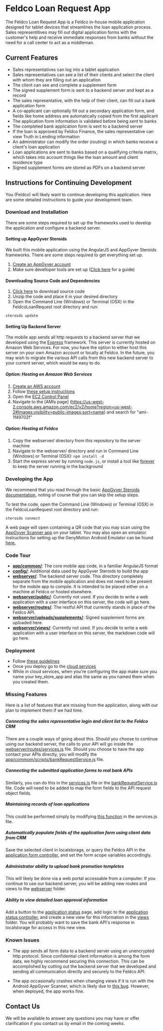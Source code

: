 # Feldco Loan Request App

The Feldco Loan Request App is a Feldco in-house mobile application designed for tablet devices that streamlines the
loan application process. Sales representitives may fill out digital application forms with the customer's help and
receive immediate responses from banks without the need for a call center to act as a middleman.

## Current Features

* Sales representatives can log into a tablet application
* Sales representatives can see a list of their clients and select the client with whom they are filling out an
 application
* The client can see and complete a supplement form
* The signed supplement form is sent to a backend server and kept as a record
* The sales representative, with the help of their client, can fill out a bank application form
* A co-applicant can optionally fill out a secondary application form, and fields like home address are automatically copied from the first applicant
* The application form information is validated before being sent to banks
* The completed bank application form is sent to a backend server
* If the loan is approved by Feldco Finance, the sales representative can view Truth in Lending information
* An administrator can modify the order (routing) in which banks receive a client's loan application
* Loan applications are sent to banks based on a qualifying criteria matrix, which takes into account things like the
loan amount and client residence type
* Signed supplement forms are stored as PDFs on a backend server

## Instructions for Continuing Development

You (Feldco) will likely want to continue developing this application. Here are some detailed instructions to guide your
 development team.

### Download and Installation

There are some steps required to set up the frameworks used to develop the application and configure a backend server.

#### Setting up AppGyver Steroids

We built this mobile application using the AngularJS and AppGyver Steroids frameworks. There are some steps required to
get everything set up.

1. [Create an AppGyver account](http://www.appgyver.com/steroids_sign_up)
2. Make sure develloper tools are set up ([Click here](https://academy.appgyver.com/installwizard/steps#/home) for a
guide)

#### Downloading Source Code and Dependencies

1. [Click here](https://github.com/eecs394-spr15/FeldcoLoanRequest/archive/master.zip) to download source code
2. Unzip the code and place it in your desired directory
3. Open the Command Line (Windows) or Terminal (OSX) in the FeldcoLoanRequest root directory and run:
```
steroids update
```

#### Setting Up Backend Server

The mobile app sends all http requests to a backend server that we developed using the [Express](http://expressjs.com/)
framework. This server is currently hosted on Amazon Web Services. For now, you have the option to either host this
server on your own Amazon account or locally at Feldco. In the future, you may wish to migrate the various API calls
from this new backend server to your current server, which would be easy to do.

##### Option: Hosting on Amazon Web Services

1. [Create an AWS account](http://aws.amazon.com/)
2. Follow [these setup instructions](http://docs.aws.amazon.com/AWSEC2/latest/UserGuide/get-set-up-for-amazon-ec2.html)
3. Open the [EC2 Control Panel](https://us-west-2.console.aws.amazon.com/ec2/)
4. Navigate to the [AMIs page]
(https://us-west-2.console.aws.amazon.com/ec2/v2/home?region=us-west-2#Images:visibility=public-images;sort=name)
and search for "ami-1f49702f"

##### Option: Hosting at Feldco

1. Copy the webserver/ directory from this repository to the server machine
2. Navigate to the webserver/ directory and run in Command Line (Windows) or Terminal (OSX): ```npm install -d```
3. Start the express server by running ```node.js```, or install a tool like
[forever](https://github.com/foreverjs/forever) to keep the server running in the background

### Developing the App

We recommend that you read through the basic
[AppGyver Steroids documentation](http://docs.appgyver.com/supersonic/tutorial/first-mile/#overview), noting of course
that you can skip the setup steps.

To test the code, open the Command Line (Windows) or Terminal (OSX) in the FeldcoLoanRequest root directory and run:
```
steroids connect
```
A web page will open containing a QR code that you may scan using the
[AppGyver Scanner app](https://play.google.com/store/apps/details?id=com.appgyver.freshandroid&hl=en) on your tablet.
You may also open an emulator. Instructions for setting up the GenyMotion Android Emulator can be found
[here.](http://docs.appgyver.com/tooling/cli/emulators/genymotion/)

### Code Tour

* [__app/common/__](https://github.com/eecs394-spr15/FeldcoLoanRequest/tree/master/app/common): The core mobile app code, in a familiar AngularJS format
* [__config/__](https://github.com/eecs394-spr15/FeldcoLoanRequest/tree/master/config): Additional data used by AppGyver Steroids to build the app
* [__webserver/__](https://github.com/eecs394-spr15/FeldcoLoanRequest/tree/master/webserver): The backend server code. This directory completely separate from the mobile application and does not
need to be present for the mobile app to compile. It is intended to be placed either on a machine at Feldco or hosted
elsewhere.
* [__webserver/public/__](https://github.com/eecs394-spr15/FeldcoLoanRequest/tree/master/webserver/public): Currently not used. If you decide to write a web application with a user interface on this
server, the code will go here.
* [__webserver/routes/__](https://github.com/eecs394-spr15/FeldcoLoanRequest/tree/master/webserver/routes): The restful API that currently stands in place of the Feldco API.
* [__webserver/uploads/supplements/__](https://github.com/eecs394-spr15/FeldcoLoanRequest/tree/master/webserver/uploads/supplements): Signed supplement forms are uploaded here.
* [__webserver/views/__](https://github.com/eecs394-spr15/FeldcoLoanRequest/tree/master/webserver/views): Currently not used. If you decide to write a web application with a user interface on this
server, the markdown code will go here.

### Deployment

* Follow [these guidelines](http://docs.appgyver.com/tooling/build-service/build-settings/build-settings-for-android/)
* Once you deploy go to the [cloud services](https://cloud.appgyver.com)
* While in cloud services, when you're configuring the app make sure you name your key_store_app and alias the same as
you named them when you created them.

### Missing Features

Here is a list of features that are missing from the application, along with our plan to implement them if we had time.

##### Connecting the sales representative login and client list to the Feldco CRM

There are a couple ways of going about this. Should you choose to continue using our backend server, the calls to your API will go inside the [webserver/routes/services.js](https://github.com/eecs394-spr15/FeldcoLoanRequest/blob/master/webserver/routes/services.js) file. Should you choose to have the app contact your APIs directly, you will modify the [app/commom/scripts/bankRequestService.js](https://github.com/eecs394-spr15/FeldcoLoanRequest/blob/master/app/common/scripts/bankRequestService.js) file.

##### Connecting the submitted application forms to real bank APIs

Similarly, you can do this in the [services.js](https://github.com/eecs394-spr15/FeldcoLoanRequest/blob/master/webserver/routes/services.js) file or the [bankRequestService.js](https://github.com/eecs394-spr15/FeldcoLoanRequest/blob/master/app/common/scripts/bankRequestService.js) file. Code will need to be added to map the form fields to the API request object fields.

##### Maintaining records of loan applications

This could be performed simply by modifying [this function](https://github.com/eecs394-spr15/FeldcoLoanRequest/blob/master/webserver/routes/services.js#L128) in the services.js file. 

##### Automatically populate fields of the application form using client data from CRM

Save the selected client in localstorage, or query the Feldco API in the [application form controller](https://github.com/eecs394-spr15/FeldcoLoanRequest/blob/master/app/common/scripts/applicationFormController.js), and set the form scope variables accordingly.

##### Administrator ability to upload bank promotion templetes

This will likely be done via a web portal accessable from a computer. If you continue to use our backend server, you will be adding new routes and views to the [webserver](https://github.com/eecs394-spr15/FeldcoLoanRequest/tree/master/webserver) folder.

##### Ability to view detailed loan approval information

Add a button to the [application status](https://github.com/eecs394-spr15/FeldcoLoanRequest/blob/master/app/common/views/applicationStatus.html) page, add logic to the [application status controller](https://github.com/eecs394-spr15/FeldcoLoanRequest/blob/master/app/common/scripts/applicationStatusController.js), and create a new view for this information in the [views](https://github.com/eecs394-spr15/FeldcoLoanRequest/tree/master/app/common/views) folder. You will probably want to save the bank API's response in localstorage for access in this new view.

### Known Issues

* The app sends all form data to a backend server using an unencrypted http protocol. Since confidential client
information is among the form data, we highly recommend securing this connection. This can be accomplished by cutting
out the backend server that we developed and sending all communication directly and securely to the Feldco API.

* The app occasionally crashes when changing views if it is run with the Android AppGyver Scanner, which is likely 
due to [this bug](https://muut.com/i/appgyver/steroids:uncaught-syntaxerror-unexpe). However, when deployed, the app
works fine.

## Contact Us
We will be available to answer any questions you may have or offer clarification if you contact us by email
in the coming weeks.

